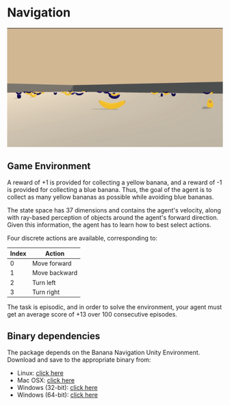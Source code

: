 # Navigation

![](../img/navigation_play.gif)

## Game Environment

A reward of +1 is provided for collecting a yellow banana, and a reward of -1 is provided for collecting a blue banana.
Thus, the goal of the agent is to collect as many yellow bananas as possible while avoiding blue bananas.

The state space has 37 dimensions and contains the agent's velocity, along with ray-based perception of objects around
the agent's forward direction. Given this information, the agent has to learn how to best select actions.

Four discrete actions are available, corresponding to:

| Index | Action |
| ---   | ---    |
| 0     | Move forward |
| 1     | Move backward |
| 2     | Turn left     |
| 3     | Turn right    |

The task is episodic, and in order to solve the environment, your agent must get an average score of +13 over 100
consecutive episodes.

## Binary dependencies

The package depends on the Banana Navigation Unity Environment. Download and save to the appropriate binary from:

* Linux: [click here](https://s3-us-west-1.amazonaws.com/udacity-drlnd/P1/Banana/Banana_Linux.zip)
* Mac OSX: [click here](https://s3-us-west-1.amazonaws.com/udacity-drlnd/P1/Banana/Banana.app.zip)
* Windows (32-bit): [click here](https://s3-us-west-1.amazonaws.com/udacity-drlnd/P1/Banana/Banana_Windows_x86.zip)
* Windows (64-bit): [click here](https://s3-us-west-1.amazonaws.com/udacity-drlnd/P1/Banana/Banana_Windows_x86_64.zip)